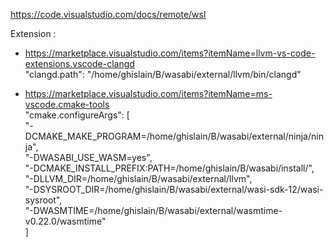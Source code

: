 https://code.visualstudio.com/docs/remote/wsl  

Extension :
 - https://marketplace.visualstudio.com/items?itemName=llvm-vs-code-extensions.vscode-clangd  
        "clangd.path": "/home/ghislain/B/wasabi/external/llvm/bin/clangd"
  
 - https://marketplace.visualstudio.com/items?itemName=ms-vscode.cmake-tools  
"cmake.configureArgs": [  
"-DCMAKE_MAKE_PROGRAM=/home/ghislain/B/wasabi/external/ninja/ninja",  
"-DWASABI_USE_WASM=yes",  
"-DCMAKE_INSTALL_PREFIX:PATH=/home/ghislain/B/wasabi/install/",  
"-DLLVM_DIR=/home/ghislain/B/wasabi/external/llvm",  
"-DSYSROOT_DIR=/home/ghislain/B/wasabi/external/wasi-sdk-12/wasi-sysroot",  
"-DWASMTIME=/home/ghislain/B/wasabi/external/wasmtime-v0.22.0/wasmtime"  
]  

